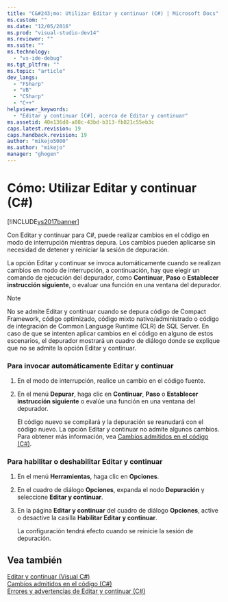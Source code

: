 ```yaml
---
title: "C&#243;mo: Utilizar Editar y continuar (C#) | Microsoft Docs"
ms.custom: ""
ms.date: "12/05/2016"
ms.prod: "visual-studio-dev14"
ms.reviewer: ""
ms.suite: ""
ms.technology: 
  - "vs-ide-debug"
ms.tgt_pltfrm: ""
ms.topic: "article"
dev_langs: 
  - "FSharp"
  - "VB"
  - "CSharp"
  - "C++"
helpviewer_keywords: 
  - "Editar y continuar [C#], acerca de Editar y continuar"
ms.assetid: 40e136d8-a08c-43bd-b313-fb821c55eb3c
caps.latest.revision: 19
caps.handback.revision: 19
author: "mikejo5000"
ms.author: "mikejo"
manager: "ghogen"
---
```

# C&#243;mo: Utilizar Editar y continuar (C#)
[!INCLUDE[vs2017banner](../code-quality/includes/vs2017banner.md)]

Con Editar y continuar para C\#, puede realizar cambios en el código en modo de interrupción mientras depura.  Los cambios pueden aplicarse sin necesidad de detener y reiniciar la sesión de depuración.  
  
 La opción Editar y continuar se invoca automáticamente cuando se realizan cambios en modo de interrupción, a continuación, hay que elegir un comando de ejecución del depurador, como **Continuar**, **Paso** o **Establecer instrucción siguiente**, o evaluar una función en una ventana del depurador.  
  
> [!NOTE]
>  No se admite Editar y continuar cuando se depura código de Compact Framework, código optimizado, código mixto nativo\/administrado o código de integración de Common Language Runtime \(CLR\) de SQL Server.  En caso de que se intenten aplicar cambios en el código en alguno de estos escenarios, el depurador mostrará un cuadro de diálogo donde se explique que no se admite la opción Editar y continuar.  
  
### Para invocar automáticamente Editar y continuar  
  
1.  En el modo de interrupción, realice un cambio en el código fuente.  
  
2.  En el menú **Depurar**, haga clic en **Continuar**, **Paso** o **Establecer instrucción siguiente** o evalúe una función en una ventana del depurador.  
  
     El código nuevo se compilará y la depuración se reanudará con el código nuevo.  La opción Editar y continuar no admite algunos cambios.  Para obtener más información, vea [Cambios admitidos en el código \(C\#\)](../debugger/supported-code-changes-csharp.md).  
  
### Para habilitar o deshabilitar Editar y continuar  
  
1.  En el menú **Herramientas**, haga clic en **Opciones**.  
  
2.  En el cuadro de diálogo **Opciones**, expanda el nodo **Depuración** y seleccione **Editar y continuar**.  
  
3.  En la página **Editar y continuar** del cuadro de diálogo **Opciones**, active o desactive la casilla **Habilitar Editar y continuar**.  
  
     La configuración tendrá efecto cuando se reinicie la sesión de depuración.  
  
## Vea también  
 [Editar y continuar \(Visual C\#\)](../debugger/edit-and-continue-visual-csharp.md)   
 [Cambios admitidos en el código \(C\#\)](../debugger/supported-code-changes-csharp.md)   
 [Errores y advertencias de Editar y continuar \(C\#\)](../misc/edit-and-continue-errors-and-warnings-csharp.md)
